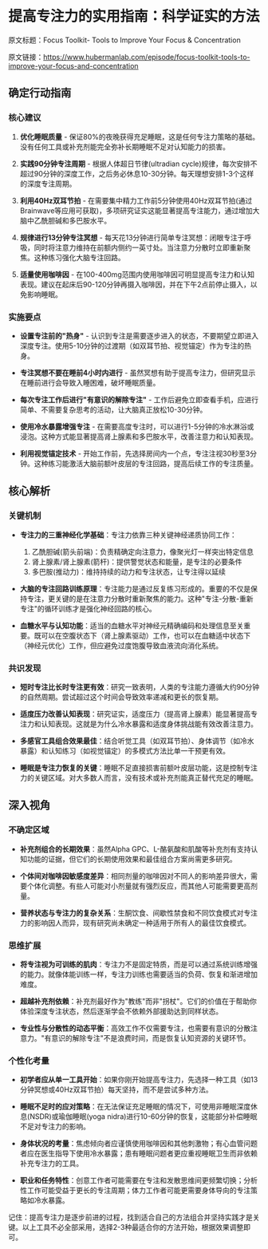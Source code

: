 # 提高专注力的实用指南：科学证实的方法

原文标题：Focus Toolkit- Tools to Improve Your Focus & Concentration

原文链接：https://www.hubermanlab.com/episode/focus-toolkit-tools-to-improve-your-focus-and-concentration

<YouTube videoId="yb5zpo5WDG4" />

## 确定行动指南

### 核心建议
1. **优化睡眠质量** - 保证80%的夜晚获得充足睡眠，这是任何专注力策略的基础。没有任何工具或补充剂能完全弥补长期睡眠不足对认知能力的损害。
   
2. **实践90分钟专注周期** - 根据人体超日节律(ultradian cycle)规律，每次安排不超过90分钟的深度工作，之后务必休息10-30分钟。每天理想安排1-3个这样的深度专注周期。

3. **利用40Hz双耳节拍** - 在需要集中精力工作前5分钟使用40Hz双耳节拍(通过Brainwave等应用可获取)，多项研究证实这能显著提高专注能力，通过增加大脑中乙酰胆碱和多巴胺水平。

4. **规律进行13分钟专注冥想** - 每天花13分钟进行简单专注冥想：闭眼专注于呼吸，同时将注意力维持在前额内侧约一英寸处。当注意力分散时立即重新聚焦。这种练习强化大脑专注回路。

5. **适量使用咖啡因** - 在100-400mg范围内使用咖啡因可明显提高专注力和认知表现。建议在起床后90-120分钟再摄入咖啡因，并在下午2点前停止摄入，以免影响睡眠。

### 实施要点
- **设置专注前的"热身"** - 认识到专注是需要逐步进入的状态，不要期望立即进入深度专注。使用5-10分钟的过渡期（如双耳节拍、视觉锚定）作为专注的热身。

- **专注冥想不要在睡前4小时内进行** - 虽然冥想有助于提高专注力，但研究显示在睡前进行会导致入睡困难，破坏睡眠质量。

- **每次专注工作后进行"有意识的解除专注"** - 工作后避免立即查看手机，应进行简单、不需要复杂思考的活动，让大脑真正放松10-30分钟。

- **使用冷水暴露增强专注** - 在需要高度专注时，可以进行1-5分钟的冷水淋浴或浸泡。这种方式能显著提高肾上腺素和多巴胺水平，改善注意力和认知表现。

- **利用视觉锚定技术** - 开始工作前，先选择房间内一个点，专注注视30秒至3分钟。这种练习能激活大脑前额叶皮层的专注回路，提高后续工作的专注质量。

## 核心解析

### 关键机制
- **专注力的三重神经化学基础**：专注力依靠三种关键神经递质协同工作：
  1. 乙酰胆碱(箭头前端)：负责精确定向注意力，像聚光灯一样突出特定信息
  2. 肾上腺素/肾上腺素(箭杆)：提供警觉状态和能量，是专注的必要条件
  3. 多巴胺(推动力)：维持持续的动力和专注状态，让专注得以延续

- **大脑的专注回路训练原理**：专注能力是通过反复练习形成的。重要的不仅是保持专注，更关键的是在注意力分散时重新聚焦的能力。这种"专注-分散-重新专注"的循环训练才是强化神经回路的核心。

- **血糖水平与认知功能**：适当的血糖水平对神经元精确编码和处理信息至关重要。既可以在空腹状态下（肾上腺素驱动）工作，也可以在血糖适中状态下（神经元优化）工作，但应避免过度饱腹导致血液流向消化系统。

### 共识发现
- **短时专注比长时专注更有效**：研究一致表明，人类的专注能力遵循大约90分钟的自然周期。尝试超过这个时间会导致效率递减和更长的恢复期。

- **适度压力改善认知表现**：研究证实，适度压力（提高肾上腺素）能显著提高专注力和认知表现。这就是为什么冷水暴露和适度身体挑战能有效改善注意力。

- **多感官工具组合效果最佳**：结合听觉工具（如双耳节拍）、身体调节（如冷水暴露）和认知练习（如视觉锚定）的多模式方法比单一干预更有效。

- **睡眠是专注力恢复的关键**：睡眠不足直接损害前额叶皮层功能，这是控制专注力的关键区域。对大多数人而言，没有技术或补充剂能真正替代充足的睡眠。

## 深入视角

### 不确定区域
- **补充剂组合的长期效果**：虽然Alpha GPC、L-酪氨酸和肌酸等补充剂有支持认知功能的证据，但它们的长期使用效果和最佳组合方案尚需更多研究。

- **个体间对咖啡因敏感度差异**：相同剂量的咖啡因对不同人的影响差异很大，需要个体化调整。有些人可能对小剂量就有强烈反应，而其他人可能需要更高剂量。

- **营养状态与专注力的复杂关系**：生酮饮食、间歇性禁食和不同饮食模式对专注力的影响因人而异，现有研究尚未确定一种适用于所有人的最佳饮食模式。

### 思维扩展
- **将专注视为可训练的肌肉**：专注力不是固定特质，而是可以通过系统训练增强的能力。就像体能训练一样，专注力训练也需要适当的负荷、恢复和渐进增加难度。

- **超越补充剂依赖**：补充剂最好作为"教练"而非"拐杖"。它们的价值在于帮助你体验深度专注状态，然后逐渐学会不依赖外部援助达到同样状态。

- **专业性与分散性的动态平衡**：高效工作不仅需要专注，也需要有意识的分散注意力。"有意识的解除专注"不是浪费时间，而是恢复认知资源的关键环节。

### 个性化考量
- **初学者应从单一工具开始**：如果你刚开始提高专注力，先选择一种工具（如13分钟冥想或40Hz双耳节拍）每天坚持，而不是尝试多种方法。

- **睡眠不足时的应对策略**：在无法保证充足睡眠的情况下，可使用非睡眠深度休息(NSDR)或瑜伽睡眠(yoga nidra)进行10-60分钟的恢复，这能部分补偿睡眠不足对专注力的影响。

- **身体状况的考量**：焦虑倾向者应谨慎使用咖啡因和其他刺激物；有心血管问题者应在医生指导下使用冷水暴露；患有睡眠问题者更应重视睡眠卫生而非依赖补充专注力的工具。

- **职业和任务特性**：创意工作者可能需要在专注和发散思维间更频繁切换；分析性工作可能受益于更长的专注周期；体力工作者可能更需要身体导向的专注策略如冷水暴露。

记住：提高专注力是逐步前进的过程，找到适合自己的方法组合并坚持实践才是关键。以上工具不必全部采用，选择2-3种最适合你的方法开始，根据效果调整即可。
